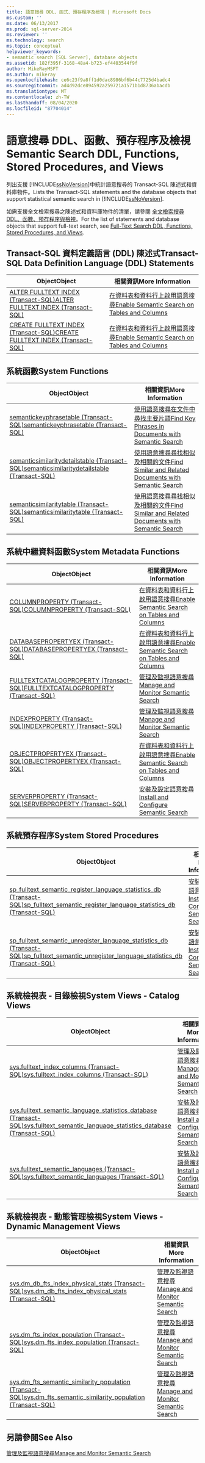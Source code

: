 ```yaml
---
title: 語意搜尋 DDL、函式、預存程序及檢視 | Microsoft Docs
ms.custom: ''
ms.date: 06/13/2017
ms.prod: sql-server-2014
ms.reviewer: ''
ms.technology: search
ms.topic: conceptual
helpviewer_keywords:
- semantic search [SQL Server], database objects
ms.assetid: 182f395f-3168-48a4-b723-ef4403544f9f
author: MikeRayMSFT
ms.author: mikeray
ms.openlocfilehash: ce6c23f9a8ff1d0dac8986bf6b44c7725d4badc4
ms.sourcegitcommit: ad4d92dce894592a259721a1571b1d8736abacdb
ms.translationtype: MT
ms.contentlocale: zh-TW
ms.lasthandoff: 08/04/2020
ms.locfileid: "87704014"
---
```

# <a name="semantic-search-ddl-functions-stored-procedures-and-views"></a><span data-ttu-id="b1cde-102">語意搜尋 DDL、函數、預存程序及檢視</span><span class="sxs-lookup"><span data-stu-id="b1cde-102">Semantic Search DDL, Functions, Stored Procedures, and Views</span></span>
  <span data-ttu-id="b1cde-103">列出支援 [!INCLUDE[ssNoVersion](../../includes/ssnoversion-md.md)]中統計語意搜尋的 Transact-SQL 陳述式和資料庫物件。</span><span class="sxs-lookup"><span data-stu-id="b1cde-103">Lists the Transact-SQL statements and the database objects that support statistical semantic search in [!INCLUDE[ssNoVersion](../../includes/ssnoversion-md.md)].</span></span>  
  
 <span data-ttu-id="b1cde-104">如需支援全文檢索搜尋之陳述式和資料庫物件的清單，請參閱 [全文檢索搜尋 DDL、函數、預存程序與檢視](../views/views.md)。</span><span class="sxs-lookup"><span data-stu-id="b1cde-104">For the list of statements and database objects that support full-text search, see [Full-Text Search DDL, Functions, Stored Procedures, and Views](../views/views.md).</span></span>  
  
##  <a name="transact-sql-data-definition-language-ddl-statements"></a><a name="ddl"></a> <span data-ttu-id="b1cde-105">Transact-SQL 資料定義語言 (DDL) 陳述式</span><span class="sxs-lookup"><span data-stu-id="b1cde-105">Transact-SQL Data Definition Language (DDL) Statements</span></span>  
  
|<span data-ttu-id="b1cde-106">Object</span><span class="sxs-lookup"><span data-stu-id="b1cde-106">Object</span></span>|<span data-ttu-id="b1cde-107">相關資訊</span><span class="sxs-lookup"><span data-stu-id="b1cde-107">More Information</span></span>|  
|------------|----------------------|  
|[<span data-ttu-id="b1cde-108">ALTER FULLTEXT INDEX &#40;Transact-SQL&#41;</span><span class="sxs-lookup"><span data-stu-id="b1cde-108">ALTER FULLTEXT INDEX &#40;Transact-SQL&#41;</span></span>](/sql/t-sql/statements/alter-fulltext-index-transact-sql)|[<span data-ttu-id="b1cde-109">在資料表和資料行上啟用語意搜尋</span><span class="sxs-lookup"><span data-stu-id="b1cde-109">Enable Semantic Search on Tables and Columns</span></span>](enable-semantic-search-on-tables-and-columns.md)|  
|[<span data-ttu-id="b1cde-110">CREATE FULLTEXT INDEX &#40;Transact-SQL&#41;</span><span class="sxs-lookup"><span data-stu-id="b1cde-110">CREATE FULLTEXT INDEX &#40;Transact-SQL&#41;</span></span>](/sql/t-sql/statements/create-fulltext-index-transact-sql)|[<span data-ttu-id="b1cde-111">在資料表和資料行上啟用語意搜尋</span><span class="sxs-lookup"><span data-stu-id="b1cde-111">Enable Semantic Search on Tables and Columns</span></span>](enable-semantic-search-on-tables-and-columns.md)|  
  
##  <a name="system-functions"></a><a name="func"></a> <span data-ttu-id="b1cde-112">系統函數</span><span class="sxs-lookup"><span data-stu-id="b1cde-112">System Functions</span></span>  
  
|<span data-ttu-id="b1cde-113">Object</span><span class="sxs-lookup"><span data-stu-id="b1cde-113">Object</span></span>|<span data-ttu-id="b1cde-114">相關資訊</span><span class="sxs-lookup"><span data-stu-id="b1cde-114">More Information</span></span>|  
|------------|----------------------|  
|[<span data-ttu-id="b1cde-115">semantickeyphrasetable &#40;Transact-SQL&#41;</span><span class="sxs-lookup"><span data-stu-id="b1cde-115">semantickeyphrasetable &#40;Transact-SQL&#41;</span></span>](/sql/relational-databases/system-functions/semantickeyphrasetable-transact-sql)|[<span data-ttu-id="b1cde-116">使用語意搜尋在文件中尋找主要片語</span><span class="sxs-lookup"><span data-stu-id="b1cde-116">Find Key Phrases in Documents with Semantic Search</span></span>](find-key-phrases-in-documents-with-semantic-search.md)|  
|[<span data-ttu-id="b1cde-117">semanticsimilaritydetailstable &#40;Transact-SQL&#41;</span><span class="sxs-lookup"><span data-stu-id="b1cde-117">semanticsimilaritydetailstable &#40;Transact-SQL&#41;</span></span>](/sql/relational-databases/system-functions/semanticsimilaritydetailstable-transact-sql)|[<span data-ttu-id="b1cde-118">使用語意搜尋尋找相似及相關的文件</span><span class="sxs-lookup"><span data-stu-id="b1cde-118">Find Similar and Related Documents with Semantic Search</span></span>](find-similar-and-related-documents-with-semantic-search.md)|  
|[<span data-ttu-id="b1cde-119">semanticsimilaritytable &#40;Transact-SQL&#41;</span><span class="sxs-lookup"><span data-stu-id="b1cde-119">semanticsimilaritytable &#40;Transact-SQL&#41;</span></span>](/sql/relational-databases/system-functions/semanticsimilaritytable-transact-sql)|[<span data-ttu-id="b1cde-120">使用語意搜尋尋找相似及相關的文件</span><span class="sxs-lookup"><span data-stu-id="b1cde-120">Find Similar and Related Documents with Semantic Search</span></span>](find-similar-and-related-documents-with-semantic-search.md)|  
  
##  <a name="system-metadata-functions"></a><a name="meta"></a> <span data-ttu-id="b1cde-121">系統中繼資料函數</span><span class="sxs-lookup"><span data-stu-id="b1cde-121">System Metadata Functions</span></span>  
  
|<span data-ttu-id="b1cde-122">Object</span><span class="sxs-lookup"><span data-stu-id="b1cde-122">Object</span></span>|<span data-ttu-id="b1cde-123">相關資訊</span><span class="sxs-lookup"><span data-stu-id="b1cde-123">More Information</span></span>|  
|------------|----------------------|  
|[<span data-ttu-id="b1cde-124">COLUMNPROPERTY &#40;Transact-SQL&#41;</span><span class="sxs-lookup"><span data-stu-id="b1cde-124">COLUMNPROPERTY &#40;Transact-SQL&#41;</span></span>](/sql/t-sql/functions/columnproperty-transact-sql)|[<span data-ttu-id="b1cde-125">在資料表和資料行上啟用語意搜尋</span><span class="sxs-lookup"><span data-stu-id="b1cde-125">Enable Semantic Search on Tables and Columns</span></span>](enable-semantic-search-on-tables-and-columns.md)|  
|[<span data-ttu-id="b1cde-126">DATABASEPROPERTYEX &#40;Transact-SQL&#41;</span><span class="sxs-lookup"><span data-stu-id="b1cde-126">DATABASEPROPERTYEX &#40;Transact-SQL&#41;</span></span>](/sql/t-sql/functions/databasepropertyex-transact-sql)|[<span data-ttu-id="b1cde-127">在資料表和資料行上啟用語意搜尋</span><span class="sxs-lookup"><span data-stu-id="b1cde-127">Enable Semantic Search on Tables and Columns</span></span>](enable-semantic-search-on-tables-and-columns.md)|  
|[<span data-ttu-id="b1cde-128">FULLTEXTCATALOGPROPERTY &#40;Transact-SQL&#41;</span><span class="sxs-lookup"><span data-stu-id="b1cde-128">FULLTEXTCATALOGPROPERTY &#40;Transact-SQL&#41;</span></span>](/sql/t-sql/functions/fulltextcatalogproperty-transact-sql)|[<span data-ttu-id="b1cde-129">管理及監視語意搜尋</span><span class="sxs-lookup"><span data-stu-id="b1cde-129">Manage and Monitor Semantic Search</span></span>](manage-and-monitor-semantic-search.md)|  
|[<span data-ttu-id="b1cde-130">INDEXPROPERTY &#40;Transact-SQL&#41;</span><span class="sxs-lookup"><span data-stu-id="b1cde-130">INDEXPROPERTY &#40;Transact-SQL&#41;</span></span>](/sql/t-sql/functions/indexproperty-transact-sql)|[<span data-ttu-id="b1cde-131">管理及監視語意搜尋</span><span class="sxs-lookup"><span data-stu-id="b1cde-131">Manage and Monitor Semantic Search</span></span>](manage-and-monitor-semantic-search.md)|  
|[<span data-ttu-id="b1cde-132">OBJECTPROPERTYEX &#40;Transact-SQL&#41;</span><span class="sxs-lookup"><span data-stu-id="b1cde-132">OBJECTPROPERTYEX &#40;Transact-SQL&#41;</span></span>](/sql/t-sql/functions/objectproperty-transact-sql)|[<span data-ttu-id="b1cde-133">在資料表和資料行上啟用語意搜尋</span><span class="sxs-lookup"><span data-stu-id="b1cde-133">Enable Semantic Search on Tables and Columns</span></span>](enable-semantic-search-on-tables-and-columns.md)|  
|[<span data-ttu-id="b1cde-134">SERVERPROPERTY &#40;Transact-SQL&#41;</span><span class="sxs-lookup"><span data-stu-id="b1cde-134">SERVERPROPERTY &#40;Transact-SQL&#41;</span></span>](/sql/t-sql/functions/serverproperty-transact-sql)|[<span data-ttu-id="b1cde-135">安裝及設定語意搜尋</span><span class="sxs-lookup"><span data-stu-id="b1cde-135">Install and Configure Semantic Search</span></span>](install-and-configure-semantic-search.md)|  
  
##  <a name="system-stored-procedures"></a><a name="sproc"></a> <span data-ttu-id="b1cde-136">系統預存程序</span><span class="sxs-lookup"><span data-stu-id="b1cde-136">System Stored Procedures</span></span>  
  
|<span data-ttu-id="b1cde-137">Object</span><span class="sxs-lookup"><span data-stu-id="b1cde-137">Object</span></span>|<span data-ttu-id="b1cde-138">相關資訊</span><span class="sxs-lookup"><span data-stu-id="b1cde-138">More Information</span></span>|  
|------------|----------------------|  
|[<span data-ttu-id="b1cde-139">sp_fulltext_semantic_register_language_statistics_db &#40;Transact-SQL&#41;</span><span class="sxs-lookup"><span data-stu-id="b1cde-139">sp_fulltext_semantic_register_language_statistics_db &#40;Transact-SQL&#41;</span></span>](/sql/relational-databases/system-stored-procedures/sp-fulltext-semantic-register-language-statistics-db-transact-sql)|[<span data-ttu-id="b1cde-140">安裝及設定語意搜尋</span><span class="sxs-lookup"><span data-stu-id="b1cde-140">Install and Configure Semantic Search</span></span>](install-and-configure-semantic-search.md)|  
|[<span data-ttu-id="b1cde-141">sp_fulltext_semantic_unregister_language_statistics_db &#40;Transact-SQL&#41;</span><span class="sxs-lookup"><span data-stu-id="b1cde-141">sp_fulltext_semantic_unregister_language_statistics_db &#40;Transact-SQL&#41;</span></span>](/sql/relational-databases/system-stored-procedures/sp-fulltext-semantic-unregister-language-statistics-db-transact-sql)|[<span data-ttu-id="b1cde-142">安裝及設定語意搜尋</span><span class="sxs-lookup"><span data-stu-id="b1cde-142">Install and Configure Semantic Search</span></span>](install-and-configure-semantic-search.md)|  
  
##  <a name="system-views---catalog-views"></a><a name="cv"></a> <span data-ttu-id="b1cde-143">系統檢視表 - 目錄檢視</span><span class="sxs-lookup"><span data-stu-id="b1cde-143">System Views - Catalog Views</span></span>  
  
|<span data-ttu-id="b1cde-144">Object</span><span class="sxs-lookup"><span data-stu-id="b1cde-144">Object</span></span>|<span data-ttu-id="b1cde-145">相關資訊</span><span class="sxs-lookup"><span data-stu-id="b1cde-145">More Information</span></span>|  
|------------|----------------------|  
|[<span data-ttu-id="b1cde-146">sys.fulltext_index_columns &#40;Transact-SQL&#41;</span><span class="sxs-lookup"><span data-stu-id="b1cde-146">sys.fulltext_index_columns &#40;Transact-SQL&#41;</span></span>](/sql/relational-databases/system-catalog-views/sys-fulltext-index-columns-transact-sql)|[<span data-ttu-id="b1cde-147">管理及監視語意搜尋</span><span class="sxs-lookup"><span data-stu-id="b1cde-147">Manage and Monitor Semantic Search</span></span>](manage-and-monitor-semantic-search.md)|  
|[<span data-ttu-id="b1cde-148">sys.fulltext_semantic_language_statistics_database &#40;Transact-SQL&#41;</span><span class="sxs-lookup"><span data-stu-id="b1cde-148">sys.fulltext_semantic_language_statistics_database &#40;Transact-SQL&#41;</span></span>](/sql/relational-databases/system-catalog-views/sys-fulltext-semantic-language-statistics-database-transact-sql)|[<span data-ttu-id="b1cde-149">安裝及設定語意搜尋</span><span class="sxs-lookup"><span data-stu-id="b1cde-149">Install and Configure Semantic Search</span></span>](install-and-configure-semantic-search.md)|  
|[<span data-ttu-id="b1cde-150">sys.fulltext_semantic_languages &#40;Transact-SQL&#41;</span><span class="sxs-lookup"><span data-stu-id="b1cde-150">sys.fulltext_semantic_languages &#40;Transact-SQL&#41;</span></span>](/sql/relational-databases/system-catalog-views/sys-fulltext-semantic-languages-transact-sql)|[<span data-ttu-id="b1cde-151">安裝及設定語意搜尋</span><span class="sxs-lookup"><span data-stu-id="b1cde-151">Install and Configure Semantic Search</span></span>](install-and-configure-semantic-search.md)|  
  
##  <a name="system-views---dynamic-management-views"></a><a name="dmv"></a> <span data-ttu-id="b1cde-152">系統檢視表 - 動態管理檢視</span><span class="sxs-lookup"><span data-stu-id="b1cde-152">System Views - Dynamic Management Views</span></span>  
  
|<span data-ttu-id="b1cde-153">Object</span><span class="sxs-lookup"><span data-stu-id="b1cde-153">Object</span></span>|<span data-ttu-id="b1cde-154">相關資訊</span><span class="sxs-lookup"><span data-stu-id="b1cde-154">More Information</span></span>|  
|------------|----------------------|  
|[<span data-ttu-id="b1cde-155">sys.dm_db_fts_index_physical_stats &#40;Transact-SQL&#41;</span><span class="sxs-lookup"><span data-stu-id="b1cde-155">sys.dm_db_fts_index_physical_stats &#40;Transact-SQL&#41;</span></span>](/sql/relational-databases/system-dynamic-management-views/sys-dm-db-fts-index-physical-stats-transact-sql)|[<span data-ttu-id="b1cde-156">管理及監視語意搜尋</span><span class="sxs-lookup"><span data-stu-id="b1cde-156">Manage and Monitor Semantic Search</span></span>](manage-and-monitor-semantic-search.md)|  
|[<span data-ttu-id="b1cde-157">sys.dm_fts_index_population &#40;Transact-SQL&#41;</span><span class="sxs-lookup"><span data-stu-id="b1cde-157">sys.dm_fts_index_population &#40;Transact-SQL&#41;</span></span>](/sql/relational-databases/system-dynamic-management-views/sys-dm-fts-index-population-transact-sql)|[<span data-ttu-id="b1cde-158">管理及監視語意搜尋</span><span class="sxs-lookup"><span data-stu-id="b1cde-158">Manage and Monitor Semantic Search</span></span>](manage-and-monitor-semantic-search.md)|  
|[<span data-ttu-id="b1cde-159">sys.dm_fts_semantic_similarity_population &#40;Transact-SQL&#41;</span><span class="sxs-lookup"><span data-stu-id="b1cde-159">sys.dm_fts_semantic_similarity_population &#40;Transact-SQL&#41;</span></span>](/sql/relational-databases/system-dynamic-management-views/sys-dm-fts-semantic-similarity-population-transact-sql)|[<span data-ttu-id="b1cde-160">管理及監視語意搜尋</span><span class="sxs-lookup"><span data-stu-id="b1cde-160">Manage and Monitor Semantic Search</span></span>](manage-and-monitor-semantic-search.md)|  
  
## <a name="see-also"></a><span data-ttu-id="b1cde-161">另請參閱</span><span class="sxs-lookup"><span data-stu-id="b1cde-161">See Also</span></span>  
 [<span data-ttu-id="b1cde-162">管理及監視語意搜尋</span><span class="sxs-lookup"><span data-stu-id="b1cde-162">Manage and Monitor Semantic Search</span></span>](manage-and-monitor-semantic-search.md)  
  
  
